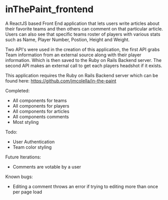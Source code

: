 # inThePaint_frontend

A ReactJS based Front End application that lets users write articles about their favorite teams and then others can comment on that particular article. Users can also see that specific teams roster of players with various stats such as Name, Player Number, Postion, Height and Weight.

Two API's were used in the creation of this application, the first API grabs Team information from an external source along with their player information. Which is then saved to the Ruby on Rails Backend server. The second API makes an external call to get each players headshot if it exists.

This application requires the Ruby on Rails Backend server which can be found here:
https://github.com/jmcolella/in-the-paint

Completed:

- All components for teams
- All components for players
- All components for articles
- All components comments
- Most styling

Todo:

- User Authentication
- Team color styling

Future Iterations:

- Comments are votable by a user

Known bugs:

- Editing a comment throws an error if trying to editing more than once per page load
